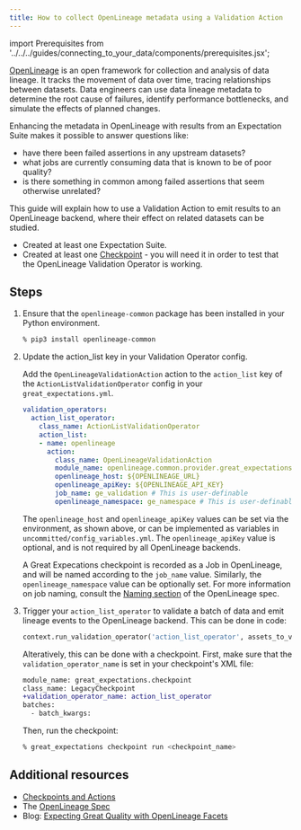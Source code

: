 ```yaml
---
title: How to collect OpenLineage metadata using a Validation Action
---
```


import Prerequisites from '../../../guides/connecting_to_your_data/components/prerequisites.jsx';

[OpenLineage](https://openlineage.io) is an open framework for collection and analysis of data lineage. It tracks the movement of data over time, tracing relationships between datasets. Data engineers can use data lineage metadata to determine the root cause of failures, identify performance bottlenecks, and simulate the effects of planned changes.

Enhancing the metadata in OpenLineage with results from an Expectation Suite makes it possible to answer questions like:
* have there been failed assertions in any upstream datasets?
* what jobs are currently consuming data that is known to be of poor quality?
* is there something in common among failed assertions that seem otherwise unrelated?

This guide will explain how to use a Validation Action to emit results to an OpenLineage backend, where their effect on related datasets can be studied.

<Prerequisites>

 - Created at least one Expectation Suite.
 - Created at least one [Checkpoint](../../validation/checkpoints/how_to_create_a_new_checkpoint.md) - you will need it in order to test that the OpenLineage Validation Operator is working.

</Prerequisites>

Steps
------

1. Ensure that the `openlineage-common` package has been installed in your Python environment.

    ```bash
    % pip3 install openlineage-common
    ```

2. Update the action_list key in your Validation Operator config.

    Add the ``OpenLineageValidationAction`` action to the ``action_list`` key of the ``ActionListValidationOperator`` config in your ``great_expectations.yml``.

    ```yaml
    validation_operators:
      action_list_operator:
        class_name: ActionListValidationOperator
        action_list:
        - name: openlineage
          action:
            class_name: OpenLineageValidationAction
            module_name: openlineage.common.provider.great_expectations
            openlineage_host: ${OPENLINEAGE_URL}
            openlineage_apiKey: ${OPENLINEAGE_API_KEY}
            job_name: ge_validation # This is user-definable
            openlineage_namespace: ge_namespace # This is user-definable
    ```

    The `openlineage_host` and `openlineage_apiKey` values can be set via the environment, as shown above, or can be implemented as variables in `uncommitted/config_variables.yml`. The `openlineage_apiKey` value is optional, and is not required by all OpenLineage backends.

    A Great Expecations checkpoint is recorded as a Job in OpenLineage, and will be named according to the `job_name` value. Similarly, the `openlineage_namespace` value can be optionally set. For more information on job naming, consult the [Naming section](https://github.com/OpenLineage/OpenLineage/blob/main/spec/Naming.md#job-namespace-and-constructing-job-names) of the OpenLineage spec.

3. Trigger your `action_list_operator` to validate a batch of data and emit lineage events to the OpenLineage backend. This can be done in code:

    ```python
    context.run_validation_operator('action_list_operator', assets_to_validate=batch, run_name="openlineage_test")
    ```

    Alteratively, this can be done with a checkpoint. First, make sure that the `validation_operator_name` is set in your checkpoint's XML file:

    ```diff
    module_name: great_expectations.checkpoint
    class_name: LegacyCheckpoint
    +validation_operator_name: action_list_operator
    batches:
      - batch_kwargs:
    ```

    Then, run the checkpoint:

    ```bash
    % great_expectations checkpoint run <checkpoint_name>
    ```

Additional resources
--------------------

- [Checkpoints and Actions](../../../reference/checkpoints_and_actions.md)
- The [OpenLineage Spec](https://github.com/OpenLineage/OpenLineage/blob/main/spec/OpenLineage.md)
- Blog: [Expecting Great Quality with OpenLineage Facets](https://openlineage.io/blog/dataquality_expectations_facet/)